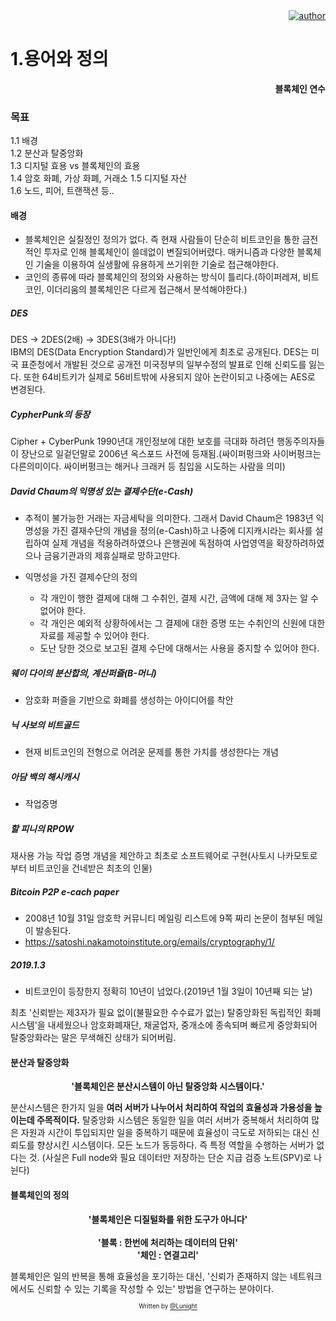 <div align=right>
    <a href="https://github.com/LunightLab">
        <img alt="author" src= "https://img.shields.io/badge/author-lunight-blue?style=glat-square" target="_blank"></a>
    </a>
</div>

1.용어와 정의
=============

**<div align=right> 블록체인 연수</div>**

### 목표

1.1 배경  
1.2 분산과 탈중앙화  
1.3 디지털 효용 vs 블록체인의 효용  
1.4 암호 화폐, 가상 화폐, 거래소 1.5 디지털 자산  
1.6 노드, 피어, 트랜잭션 등..

#### 배경

-	블록체인은 실질정인 정의가 없다. 즉 현재 사람들이 단순히 비트코인을 통한 금전적인 투자로 인해 블록체인이 쓸데없이 변질되어버렸다. 매커니즘과 다양한 블록체인 기술을 이용하여 실생활에 유용하게 쓰기위한 기술로 접근해야한다.  
-	코인의 종류에 따라 블록체인의 정의와 사용하는 방식이 틀리다.(하이퍼레져, 비트코인, 이더리움의 블록체인은 다르게 접근해서 분석해야한다.)

##### DES

DES -> 2DES(2배) -> 3DES(3배가 아니다!)  
IBM의 DES(Data Encryption Standard)가 일반인에게 최초로 공개된다. DES는 미국 표준청에서 개발된 것으로 공개전 미국정부의 일부수정의 발표로 인해 신뢰도를 잃는다. 또한 64비트키가 실제로 56비트밖에 사용되지 않아 논란이되고 나중에는 AES로 변경된다.

##### CypherPunk의 등장

Cipher + CyberPunk 1990년대 개인정보에 대한 보호를 극대화 하려던 행동주의자들이 장난으로 일겉던말로 2006년 옥스포드 사전에 등재됨.(싸이퍼펑크와 사이버펑크는 다른의미이다. 싸이버펑크는 해커나 크래커 등 침입을 시도하는 사람을 의미)

##### David Chaum의 익명성 있는 결제수단(e-Cash)

-	추적이 불가능한 거래는 자금세탁을 의미한다. 그래서 David Chaum은 1983년 익명성을 가진 결재수단의 개념을 정의(e-Cash)하고 나중에 디지캐시라는 회사를 설립하여 실제 개념을 적용하려하였으나 은행권에 독점하여 사업영역을 확장하려하였으나 금융기관과의 제휴실패로 망하고만다.

-	익명성을 가진 결제수단의 정의

	-	각 개인이 행한 결제에 대해 그 수취인, 결제 시간, 금액에 대해 제 3자는 알 수 없어야 한다.
	-	각 개인은 예외적 상황하에서는 그 결제에 대한 증명 또는 수취인의 신원에 대한 자료를 제공할 수 있어야 한다.
	-	도난 당한 것으로 보고된 결제 수단에 대해서는 사용을 중지할 수 있어야 한다.  

##### 웨이 다이의 분산합의, 계산퍼즐(B-머니)

-	암호화 퍼즐을 기반으로 화폐를 생성하는 아이디어를 착안  

##### 닉 사보의 비트골드

-	현재 비트코인의 전형으로 어려운 문제를 통한 가치를 생성한다는 개념  

##### 아담 백의 해시캐시

-	작업증명

##### 할 피니의 RPOW

재사용 가능 작업 증명 개념을 제안하고 최초로 소프트웨어로 구현(사토시 나카모토로부터 비트코인을 건네받은 최초의 인물)

##### Bitcoin P2P e-cach paper

-	2008년 10월 31일 암호학 커뮤니티 메일링 리스트에 9쪽 짜리 논문이 첨부된 메일이 발송된다.  
-	https://satoshi.nakamotoinstitute.org/emails/cryptography/1/  

##### 2019.1.3

-	비트코인이 등장한지 정확히 10년이 넘었다.(2019년 1월 3일이 10년째 되는 날)

최초 '신뢰받는 제3자가 필요 없이(불필요한 수수료가 없는) 탈중앙화된 독립적인 화폐 시스템'을 내세웠으나 암호화폐재단, 채굴업자, 중개소에 종속되며 빠르게 중앙화되어 탈중앙화라는 말은 무색해진 상태가 되어버림.

#### 분산과 탈중앙화

**<div align="center"> '블록체인은 분산시스템이 아닌 탈중앙화 시스템이다.'</div>**

분산시스템은 한가지 일을 **여러 서버가 나누어서 처리하여 작업의 효율성과 가용성을 높이는데 주목적이다.** 탈중앙화 시스템은 동일한 일을 여러 서버가 중복해서 처리하여 많은 자원과 시간이 투입되지만 일을 중복하기 때문에 효율성이 극도로 저하되는 대신 신뢰도를 향상시킨 시스템이다. 모든 노드가 동등하다. 즉 특정 역할을 수행하는 서버가 없다는 것. (사실은 Full node와 필요 데이터만 저장하는 단순 지급 검증 노트(SPV)로 나뉜다)


#### 블록체인의 정의  

**<div align="center"> '블록체인은 디질털화를 위한 도구가 아니다' </div>**  
**<div align="center"> '블록 : 한번에 처리하는 데이터의 단위'<br> '체인 : 연결고리' </div>**  

블록체인은 일의 반복을 통해 효율성을 포기하는 대신, '신뢰가 존재하지 않는 네트워크에서도 신뢰할 수 있는 기록을 작성할 수 있는' 방법을 연구하는 분야이다.  


<div align="center">

<sub><sup>Written by <a href="https://github.com/LunightLab">@Lunight</a></sup></sub><small></small>

</div>
